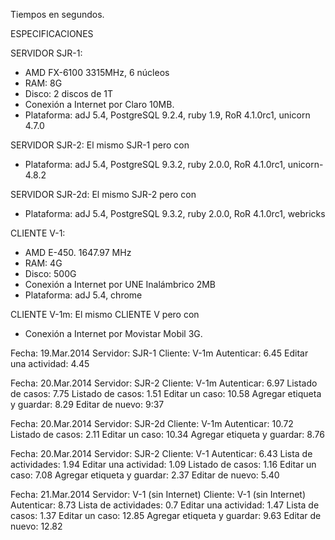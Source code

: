 
Tiempos en segundos.

ESPECIFICACIONES

SERVIDOR SJR-1:
* AMD FX-6100 3315MHz, 6 núcleos
* RAM: 8G
* Disco: 2 discos de 1T
* Conexión a Internet por Claro 10MB.
* Plataforma: adJ 5.4, PostgreSQL 9.2.4, ruby 1.9, RoR 4.1.0rc1, unicorn 4.7.0


SERVIDOR SJR-2:
El mismo SJR-1 pero con
* Plataforma: adJ 5.4, PostgreSQL 9.3.2, ruby 2.0.0, RoR 4.1.0rc1, unicorn-4.8.2


SERVIDOR SJR-2d:
El mismo SJR-2 pero con
* Plataforma: adJ 5.4, PostgreSQL 9.3.2, ruby 2.0.0, RoR 4.1.0rc1, webricks

CLIENTE V-1:
* AMD E-450. 1647.97 MHz
* RAM: 4G
* Disco: 500G
* Conexión a Internet por UNE Inalámbrico 2MB
* Plataforma: adJ 5.4, chrome

CLIENTE V-1m:
El mismo CLIENTE V pero con
* Conexión a Internet por Movistar Mobil 3G.


Fecha: 19.Mar.2014
Servidor: SJR-1
Cliente: V-1m
Autenticar: 6.45
Editar una actividad: 4.45


Fecha: 20.Mar.2014
Servidor: SJR-2
Cliente: V-1m
Autenticar: 6.97
Listado de casos: 7.75
Listado de casos: 1.51
Editar un caso: 10.58
Agregar etiqueta y guardar: 8.29
Editar de nuevo: 9:37


Fecha: 20.Mar.2014
Servidor: SJR-2d
Cliente: V-1m
Autenticar: 10.72
Listado de casos: 2.11
Editar un caso: 10.34
Agregar etiqueta y guardar: 8.76


Fecha: 20.Mar.2014
Servidor: SJR-2
Cliente: V-1
Autenticar: 6.43
Lista de actividades: 1.94
Editar una actividad: 1.09
Listado de casos: 1.16
Editar un caso: 7.08
Agregar etiqueta y guardar: 2.37
Editar de nuevo: 5.40


Fecha: 21.Mar.2014
Servidor: V-1 (sin Internet)
Cliente: V-1 (sin Internet)
Autenticar: 8.73
Lista de actividades: 0.7
Editar una actividad: 1.47
Lista de casos: 1.37
Editar un caso: 12.85
Agregar etiqueta y guardar: 9.63
Editar de nuevo: 12.82


